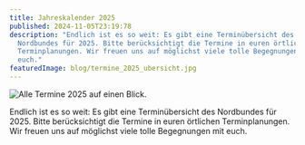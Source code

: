 ```yaml
---
title: Jahreskalender 2025
published: 2024-11-05T23:19:78
description: "Endlich ist es so weit: Es gibt eine Terminübersicht des
  Nordbundes für 2025. Bitte berücksichtigt die Termine in euren örtlichen
  Terminplanungen. Wir freuen uns auf möglichst viele tolle Begegnungen mit
  euch."
featuredImage: blog/termine_2025_ubersicht.jpg
---
```

![](blog/termine_2025_ubersicht.jpg "Alle Termine 2025 auf einen Blick.")

Endlich ist es so weit: Es gibt eine Terminübersicht des Nordbundes für 2025. Bitte berücksichtigt die Termine in euren örtlichen Terminplanungen. Wir freuen uns auf möglichst viele tolle Begegnungen mit euch.